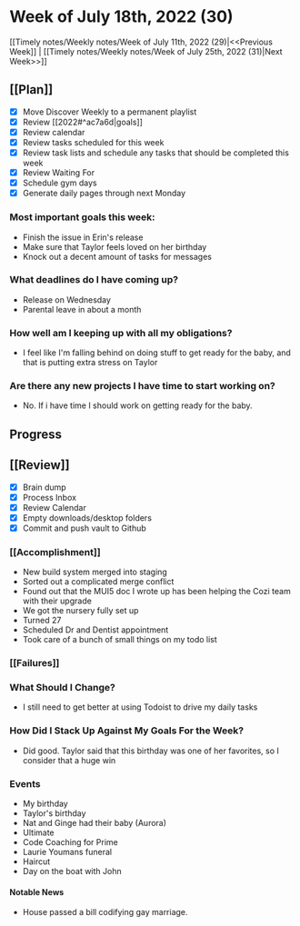 # Week of July 18th, 2022 (30)

[[Timely notes/Weekly notes/Week of July 11th, 2022 (29)|<<Previous Week]] | [[Timely notes/Weekly notes/Week of July 25th, 2022 (31)|Next Week>>]]

## [[Plan]]

- [x] Move Discover Weekly to a permanent playlist
- [x] Review [[2022#^ac7a6d|goals]]
- [x] Review calendar
- [x] Review tasks scheduled for this week
- [x] Review task lists and schedule any tasks that should be completed this week
- [x] Review Waiting For
- [x] Schedule gym days
- [x] Generate daily pages through next Monday

### Most important goals this week:

- Finish the issue in Erin's release
- Make sure that Taylor feels loved on her birthday
- Knock out a decent amount of tasks for messages

### What deadlines do I have coming up?

- Release on Wednesday
- Parental leave in about a month

### How well am I keeping up with all my obligations?

- I feel like I'm falling behind on doing stuff to get ready for the baby, and that is putting extra stress on Taylor

### Are there any new projects I have time to start working on?

- No. If i have time I should work on getting ready for the baby.

## Progress

## [[Review]]

- [x] Brain dump
- [x] Process Inbox
- [x] Review Calendar
- [x] Empty downloads/desktop folders
- [x] Commit and push vault to Github

### [[Accomplishment]]

- New build system merged into staging
- Sorted out a complicated merge conflict
- Found out that the MUI5 doc I wrote up has been helping the Cozi team with their upgrade
- We got the nursery fully set up
- Turned 27
- Scheduled Dr and Dentist appointment
- Took care of a bunch of small things on my todo list

### [[Failures]]

### What Should I Change?

- I still need to get better at using Todoist to drive my daily tasks

### How Did I Stack Up Against My Goals For the Week?

- Did good. Taylor said that this birthday was one of her favorites, so I consider that a huge win

### Events

- My birthday
- Taylor's birthday
- Nat and Ginge had their baby (Aurora)
- Ultimate
- Code Coaching for Prime
- Laurie Youmans funeral
- Haircut
- Day on the boat with John

#### Notable News

- House passed a bill codifying gay marriage.